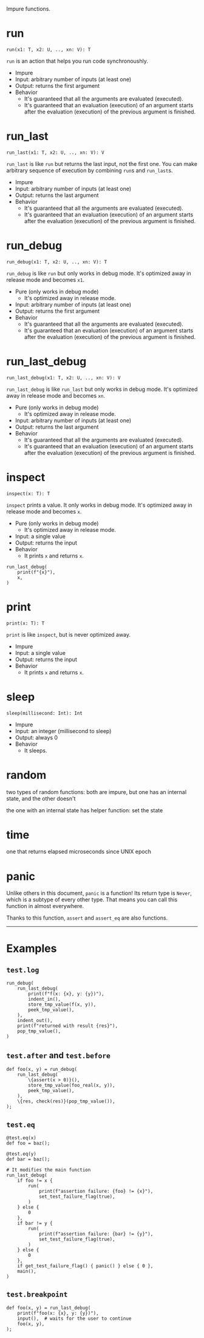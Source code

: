 Impure functions.

# run

`run(x1: T, x2: U, .., xn: V): T`

`run` is an action that helps you run code synchronoushly.

- Impure
- Input: arbitrary number of inputs (at least one)
- Output: returns the first argument
- Behavior
  - It's guaranteed that all the arguments are evaluated (executed).
  - It's guaranteed that an evaluation (execution) of an argument starts after the evaluation (execution) of the previous argument is finished.

# run_last

`run_last(x1: T, x2: U, .., xn: V): V`

`run_last` is like `run` but returns the last input, not the first one. You can make arbitrary sequence of execution by combining `run`s and `run_last`s.

- Impure
- Input: arbitrary number of inputs (at least one)
- Output: returns the last argument
- Behavior
  - It's guaranteed that all the arguments are evaluated (executed).
  - It's guaranteed that an evaluation (execution) of an argument starts after the evaluation (execution) of the previous argument is finished.

# run_debug

`run_debug(x1: T, x2: U, .., xn: V): T`

`run_debug` is like `run` but only works in debug mode. It's optimized away in release mode and becomes `x1`.

- Pure (only works in debug mode)
  - It's optimized away in release mode.
- Input: arbitrary number of inputs (at least one)
- Output: returns the first argument
- Behavior
  - It's guaranteed that all the arguments are evaluated (executed).
  - It's guaranteed that an evaluation (execution) of an argument starts after the evaluation (execution) of the previous argument is finished.

# run_last_debug

`run_last_debug(x1: T, x2: U, .., xn: V): V`

`run_last_debug` is like `run_last` but only works in debug mode. It's optimized away in release mode and becomes `xn`.

- Pure (only works in debug mode)
  - It's optimized away in release mode.
- Input: arbitrary number of inputs (at least one)
- Output: returns the last argument
- Behavior
  - It's guaranteed that all the arguments are evaluated (executed).
  - It's guaranteed that an evaluation (execution) of an argument starts after the evaluation (execution) of the previous argument is finished.

# inspect

`inspect(x: T): T`

`inspect` prints a value. It only works in debug mode. It's optimized away in release mode and becomes `x`.

- Pure (only works in debug mode)
  - It's optimized away in release mode.
- Input: a single value
- Output: returns the input
- Behavior
  - It prints `x` and returns `x`.

```
run_last_debug(
    print(f"{x}"),
    x,
)
```

# print

`print(x: T): T`

`print` is like `inspect`, but is never optimized away.

- Impure
- Input: a single value
- Output: returns the input
- Behavior
  - It prints `x` and returns `x`.

# sleep

`sleep(millisecond: Int): Int`

- Impure
- Input: an integer (millisecond to sleep)
- Output: always 0
- Behavior
  - It sleeps.

# random

two types of random functions: both are impure, but one has an internal state, and the other doesn't

the one with an internal state has helper function: set the state

# time

one that returns elapsed microseconds since UNIX epoch

# panic

Unlike others in this document, `panic` is a function! Its return type is `Never`, which is a subtype of every other type. That means you can call this function in almost everywhere.

Thanks to this function, `assert` and `assert_eq` are also functions.

---

# Examples

## `test.log`

```
run_debug(
    run_last_debug(
        print(f"f(x: {x}, y: {y})"),
        indent_in(),
        store_tmp_value(f(x, y)),
        peek_tmp_value(),
    ),
    indent_out(),
    print(f"returned with result {res}"),
    pop_tmp_value(),
)
```

## `test.after` and `test.before`

```
def foo(x, y) = run_debug(
    run_last_debug(
        \{assert(x > 0)}(),
        store_tmp_value(foo_real(x, y)),
        peek_tmp_value(),
    ),
    \{res, check(res)}(pop_tmp_value()),
);
```

## `test.eq`

```
@test.eq(x)
def foo = baz();

@test.eq(y)
def bar = baz();
```

```
# It modifies the main function
run_last_debug(
    if foo != x {
        run(
            print(f"assertion failure: {foo} != {x}"),
            set_test_failure_flag(true),
        )
    } else {
        0
    },
    if bar != y {
        run(
            print(f"assertion failure: {bar} != {y}"),
            set_test_failure_flag(true),
        )
    } else {
        0
    },
    if get_test_failure_flag() { panic() } else { 0 },
    main(),
)
```

## `test.breakpoint`

```
def foo(x, y) = run_last_debug(
    print(f"foo(x: {x}, y: {y})"),
    input(),  # waits for the user to continue
    foo(x, y),
);
```
